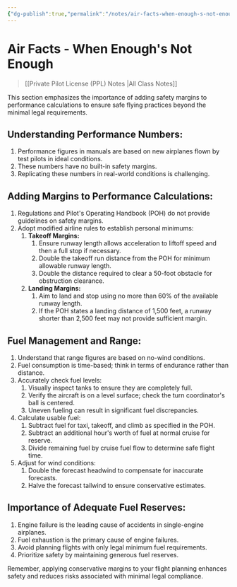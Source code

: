 ```yaml
---
{"dg-publish":true,"permalink":"/notes/air-facts-when-enough-s-not-enough/","title":"Air Facts - When Enough's Not Enough","tags":["aviation","classnotes"]}
---
```



# Air Facts - When Enough's Not Enough
> [[Private Pilot License (PPL) Notes \|All Class Notes]]

This section emphasizes the importance of adding safety margins to performance calculations to ensure safe flying practices beyond the minimal legal requirements.

## Understanding Performance Numbers:
1. Performance figures in manuals are based on new airplanes flown by test pilots in ideal conditions.
2. These numbers have no built-in safety margins.
3. Replicating these numbers in real-world conditions is challenging.
## Adding Margins to Performance Calculations:
1. Regulations and Pilot's Operating Handbook (POH) do not provide guidelines on safety margins.
2. Adopt modified airline rules to establish personal minimums:
	1. **Takeoff Margins:**
		1. Ensure runway length allows acceleration to liftoff speed and then a full stop if necessary.
		2. Double the takeoff run distance from the POH for minimum allowable runway length.
		3. Double the distance required to clear a 50-foot obstacle for obstruction clearance.
	2. **Landing Margins:**
		1. Aim to land and stop using no more than 60% of the available runway length.
		2. If the POH states a landing distance of 1,500 feet, a runway shorter than 2,500 feet may not provide sufficient margin.
## Fuel Management and Range:
1. Understand that range figures are based on no-wind conditions.
2. Fuel consumption is time-based; think in terms of endurance rather than distance.
3. Accurately check fuel levels:
	1. Visually inspect tanks to ensure they are completely full.
	2. Verify the aircraft is on a level surface; check the turn coordinator's ball is centered.
	3. Uneven fueling can result in significant fuel discrepancies.
4. Calculate usable fuel:
	1. Subtract fuel for taxi, takeoff, and climb as specified in the POH.
	2. Subtract an additional hour's worth of fuel at normal cruise for reserve.
	3. Divide remaining fuel by cruise fuel flow to determine safe flight time.
5. Adjust for wind conditions:
	1. Double the forecast headwind to compensate for inaccurate forecasts.
	2. Halve the forecast tailwind to ensure conservative estimates.
## Importance of Adequate Fuel Reserves:
1. Engine failure is the leading cause of accidents in single-engine airplanes.
2. Fuel exhaustion is the primary cause of engine failures.
3. Avoid planning flights with only legal minimum fuel requirements.
4. Prioritize safety by maintaining generous fuel reserves.

Remember, applying conservative margins to your flight planning enhances safety and reduces risks associated with minimal legal compliance.